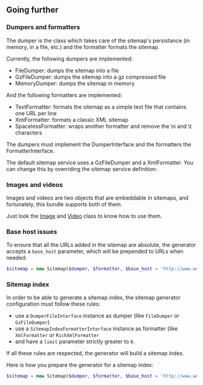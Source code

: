 ## Going further

### Dumpers and formatters

The dumper is the class which takes care of the sitemap's persistance (in
memory, in a file, etc.) and the formatter formats the sitemap.

Currently, the following dumpers are implemented:

  * FileDumper: dumps the sitemap into a file
  * GzFileDumper: dumps the sitemap into a gz compressed file
  * MemoryDumper: dumps the sitemap in memory

And the following formatters are implemented:

  * TextFormatter: formats the sitemap as a simple text file that contains one URL per line
  * XmlFormatter: formats a classic XML sitemap
  * SpacelessFormatter: wraps another formatter and remove the \n and \t characters

The dumpers must implement the DumperInterface and the formatters the
FormatterInterface.

The default sitemap service uses a GzFileDumper and a XmlFormatter. You can
change this by overriding the sitemap service definition:

### Images and videos

Images and videos are two objects that are embeddable in sitemaps, and
fortunately, this bundle supports both of them.

Just look the [Image](https://github.com/K-Phoen/SitemapGenerator/blob/master/Entity/Image.php) and [Video](https://github.com/K-Phoen/SitemapGenerator/blob/master/Entity/Video.php) class to know how to use them.

### Base host issues

To ensure that all the URLs added in the sitemap are absolute, the generator
accepts a `base_host` parameter, which will be prepended to URLs when needed:

```php
$sitemap = new Sitemap($dumper, $formatter, $base_host = 'http://www.website.com');
```

### Sitemap index

In order to be able to generate a sitemap index, the sitemap generator
configuration must follow these rules:

  * use a `DumperFileInterface` instance as dumper (like `FileDumper` or
    `GzFileDumper`)
  * use a `SitemapIndexFormatterInterface` instance as formatter (like
    `XmlFormatter` or `RichXmlFormatter`
  * and have a `limit` parameter strictly greater to `0`.

If all these rules are respected, the generator will build a sitemap index.

Here is how you prepare the generator for a sitemap index:

```php
$sitemap = new Sitemap($dumper, $formatter, $base_host = 'http://www.website.com', $sitemapindex_base_host = 'http://www.website.com/sitemap', $limit = 50000);
```

